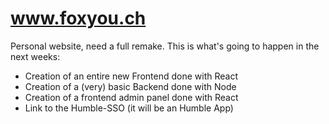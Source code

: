 # www.foxyou.ch

Personal website, need a full remake. This is what's going to happen in the next weeks:

  - Creation of an entire new Frontend done with React
  - Creation of a (very) basic Backend done with Node
  - Creation of a frontend admin panel done with React
  - Link to the Humble-SSO (it will be an Humble App)
